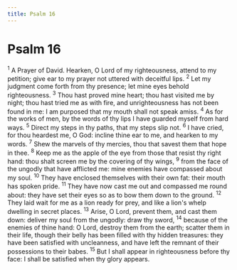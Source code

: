 ```yaml
---
title: Psalm 16
---
```

# Psalm 16

<sup>1</sup> A Prayer of David. Hearken, O Lord of my righteousness, attend to my petition; give ear to my prayer not uttered with deceitful lips. <sup>2</sup> Let my judgment come forth from thy presence; let mine eyes behold righteousness. <sup>3</sup> Thou hast proved mine heart; thou hast visited me by night; thou hast tried me as with fire, and unrighteousness has not been found in me: I am purposed that my mouth shall not speak amiss. <sup>4</sup> As for the works of men, by the words of thy lips I have guarded myself from hard ways. <sup>5</sup> Direct my steps in thy paths, that my steps slip not. <sup>6</sup> I have cried, for thou heardest me, O God: incline thine ear to me, and hearken to my words. <sup>7</sup> Shew the marvels of thy mercies, thou that savest them that hope in thee. <sup>8</sup> Keep me as the apple of the eye from those that resist thy right hand: thou shalt screen me by the covering of thy wings, <sup>9</sup> from the face of the ungodly that have afflicted me: mine enemies have compassed about my soul. <sup>10</sup> They have enclosed themselves with their own fat: their mouth has spoken pride. <sup>11</sup> They have now cast me out and compassed me round about: they have set their eyes so as to bow them down to the ground. <sup>12</sup> They laid wait for me as a lion ready for prey, and like a lion's whelp dwelling in secret places. <sup>13</sup> Arise, O Lord, prevent them, and cast them down: deliver my soul from the ungodly: draw thy sword, <sup>14</sup> because of the enemies of thine hand: O Lord, destroy them from the earth; scatter them in their life, though their belly has been filled with thy hidden treasures: they have been satisfied with uncleanness, and have left the remnant of their possessions to their babes. <sup>15</sup> But I shall appear in righteousness before thy face: I shall be satisfied when thy glory appears. 